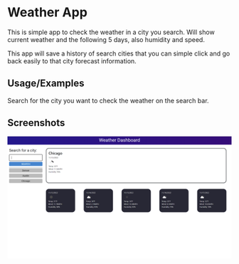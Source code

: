 
# Weather App

This is simple app to check the weather in a city you search.
Will show current weather and the following 5 days, also humidity and speed.

This app will save a history of search cities that you can simple click and go back easily to that city forecast information.







## Usage/Examples

Search for the city you want to check the weather on the search bar.




## Screenshots

![App Screenshot](Weather%20App%20Img.png)

